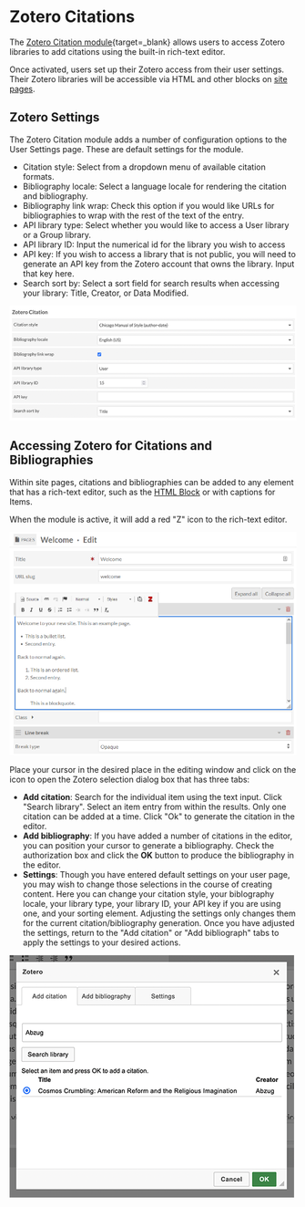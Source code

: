 # Zotero Citations

The [Zotero Citation module](https://omeka.org/s/modules/ZoteroCitation/){target=_blank} allows users to access Zotero libraries to add citations using the built-in rich-text editor.

Once activated, users set up their Zotero access from their user settings. Their Zotero libraries will be accessible via HTML and other blocks on [site pages](../sites/site_pages.md). 

## Zotero Settings

The Zotero Citation module adds a number of configuration options to the User Settings page. These are default settings for the module.

- Citation style: Select from a dropdown menu of available citation formats.
- Bibliography locale: Select a language locale for rendering the citation and bibliography.
- Bibliography link wrap: Check this option if you would like URLs for bibliographies to wrap with the rest of the text of the entry.
- API library type: Select whether you would like to access a User library or a Group library.
- API library ID: Input the numerical id for the library you wish to access
- API key: If you wish to access a library that is not public, you will need to generate an API key from the Zotero account that owns the library. Input that key here.
- Search sort by: Select a sort field for search results when accessing your library: Title, Creator, or Data Modified.

![Zoteto Citation options in the user settings section of a the edit user view; Citation style is set to Chicago Manual of Style, Bibliography locale is set to English, Bibliography link wrap is check, API library type is set to User, API library ID is set to 15, API key is blank, and Search sort by is set to title](../modules/modulesfiles/zoterocitation_usersettings.png)

## Accessing Zotero for Citations and Bibliographies

Within site pages, citations and bibliographies can be added to any element that has a rich-text editor, such as the [HTML Block](../sites/site_pages.md#html) or with captions for Items.

When the module is active, it will add a red "Z" icon to the rich-text editor. 

![Image of the WYSWIG editor commands with red Z icon](../modules/modulesfiles/zoterocitation_redZ.png)

Place your cursor in the desired place in the editing window and click on the icon to open the Zotero selection dialog box that has three tabs: 

- **Add citation**: Search for the individual item using the text input. Click "Search library". Select an item entry from within the results. Only one citation can be added at a time. Click "Ok" to generate the citation in the editor.
- **Add bibliography**: If you have added a number of citations in the editor, you can position your cursor to generate a bibliography. Check the authorization box and click the **OK** button to produce the bibliography in the editor.
- **Settings**: Though you have entered default settings on your user page, you may wish to change those selections in the course of creating content. Here you can change your citation style, your biblography locale, your library type, your library ID, your API key if you are using one, and your sorting element. Adjusting the settings only changes them for the current citation/bibliography generation. Once you have adjusted the settings, return to the "Add citation" or "Add bibliograph" tabs to apply the settings to your desired actions.

![Zotero Citation addition dialogue box with Add citation tab active](../modules/modulesfiles/zoterocitation_addcitation.png)